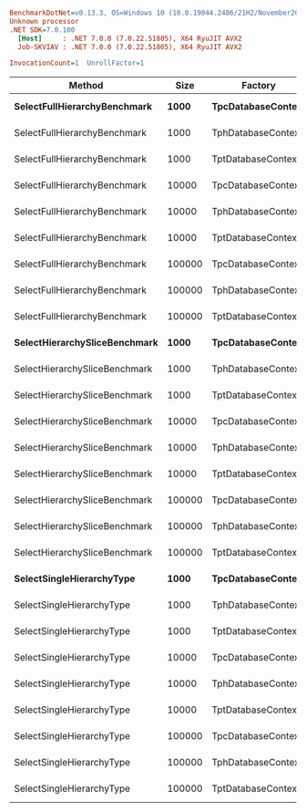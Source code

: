 ``` ini

BenchmarkDotNet=v0.13.3, OS=Windows 10 (10.0.19044.2486/21H2/November2021Update)
Unknown processor
.NET SDK=7.0.100
  [Host]     : .NET 7.0.0 (7.0.22.51805), X64 RyuJIT AVX2
  Job-SKVIAV : .NET 7.0.0 (7.0.22.51805), X64 RyuJIT AVX2

InvocationCount=1  UnrollFactor=1  

```
|                        Method |   Size |            Factory |         Mean |      Error |     StdDev |       Gen0 |       Gen1 |    Allocated |
|------------------------------ |------- |------------------- |-------------:|-----------:|-----------:|-----------:|-----------:|-------------:|
|  **SelectFullHierarchyBenchmark** |   **1000** | **TpcDatabaseContext** |     **6.199 ms** |  **0.1068 ms** |  **0.0892 ms** |          **-** |          **-** |    **2188.1 KB** |
|  SelectFullHierarchyBenchmark |   1000 | TphDatabaseContext |     5.362 ms |  0.0978 ms |  0.0867 ms |          - |          - |   2177.38 KB |
|  SelectFullHierarchyBenchmark |   1000 | TptDatabaseContext |     9.243 ms |  0.1387 ms |  0.1297 ms |          - |          - |    3278.7 KB |
|  SelectFullHierarchyBenchmark |  10000 | TpcDatabaseContext |    64.446 ms |  0.8411 ms |  0.7456 ms |  2000.0000 |          - |  21818.68 KB |
|  SelectFullHierarchyBenchmark |  10000 | TphDatabaseContext |    64.956 ms |  0.5129 ms |  0.4547 ms |  2000.0000 |          - |  21713.93 KB |
|  SelectFullHierarchyBenchmark |  10000 | TptDatabaseContext |   107.527 ms |  1.5636 ms |  1.4626 ms |  3000.0000 |          - |  32666.66 KB |
|  SelectFullHierarchyBenchmark | 100000 | TpcDatabaseContext |   886.714 ms | 13.8826 ms | 12.9858 ms | 25000.0000 |  9000.0000 | 216452.23 KB |
|  SelectFullHierarchyBenchmark | 100000 | TphDatabaseContext |   830.209 ms |  7.9624 ms |  7.0584 ms | 24000.0000 |  9000.0000 | 215409.34 KB |
|  SelectFullHierarchyBenchmark | 100000 | TptDatabaseContext | 1,351.630 ms |  6.0282 ms |  5.3439 ms | 37000.0000 | 13000.0000 | 326009.68 KB |
| **SelectHierarchySliceBenchmark** |   **1000** | **TpcDatabaseContext** |     **2.830 ms** |  **0.0556 ms** |  **0.0662 ms** |          **-** |          **-** |   **1126.34 KB** |
| SelectHierarchySliceBenchmark |   1000 | TphDatabaseContext |     2.573 ms |  0.0394 ms |  0.0369 ms |          - |          - |   1118.02 KB |
| SelectHierarchySliceBenchmark |   1000 | TptDatabaseContext |     5.309 ms |  0.0905 ms |  0.0803 ms |          - |          - |   2004.35 KB |
| SelectHierarchySliceBenchmark |  10000 | TpcDatabaseContext |    26.750 ms |  0.4101 ms |  0.3635 ms |  1000.0000 |          - |   11124.2 KB |
| SelectHierarchySliceBenchmark |  10000 | TphDatabaseContext |    26.455 ms |  0.5130 ms |  0.4799 ms |  1000.0000 |          - |  11045.84 KB |
| SelectHierarchySliceBenchmark |  10000 | TptDatabaseContext |    56.595 ms |  0.7952 ms |  0.7050 ms |  2000.0000 |          - |  19853.11 KB |
| SelectHierarchySliceBenchmark | 100000 | TpcDatabaseContext |   281.489 ms |  4.8938 ms |  6.6986 ms | 12000.0000 |  5000.0000 | 111502.07 KB |
| SelectHierarchySliceBenchmark | 100000 | TphDatabaseContext |   283.441 ms |  4.8120 ms |  4.5012 ms | 12000.0000 |  5000.0000 | 110720.59 KB |
| SelectHierarchySliceBenchmark | 100000 | TptDatabaseContext |   578.619 ms |  6.0911 ms |  5.3996 ms | 22000.0000 |  7000.0000 | 197982.64 KB |
|     **SelectSingleHierarchyType** |   **1000** | **TpcDatabaseContext** |     **1.662 ms** |  **0.0329 ms** |  **0.0657 ms** |          **-** |          **-** |    **582.63 KB** |
|     SelectSingleHierarchyType |   1000 | TphDatabaseContext |     1.713 ms |  0.0336 ms |  0.0524 ms |          - |          - |    593.11 KB |
|     SelectSingleHierarchyType |   1000 | TptDatabaseContext |     3.102 ms |  0.0416 ms |  0.0368 ms |          - |          - |   1129.42 KB |
|     SelectSingleHierarchyType |  10000 | TpcDatabaseContext |    10.855 ms |  0.1521 ms |  0.1270 ms |          - |          - |   5725.94 KB |
|     SelectSingleHierarchyType |  10000 | TphDatabaseContext |    11.105 ms |  0.2126 ms |  0.2363 ms |          - |          - |   5830.16 KB |
|     SelectSingleHierarchyType |  10000 | TptDatabaseContext |    29.662 ms |  0.5854 ms |  0.6264 ms |  1000.0000 |          - |  11164.37 KB |
|     SelectSingleHierarchyType | 100000 | TpcDatabaseContext |   136.726 ms |  2.4530 ms |  2.1745 ms |  6000.0000 |  3000.0000 |  57374.23 KB |
|     SelectSingleHierarchyType | 100000 | TphDatabaseContext |   135.878 ms |  2.1584 ms |  1.9134 ms |  6000.0000 |  3000.0000 |  58416.23 KB |
|     SelectSingleHierarchyType | 100000 | TptDatabaseContext |   301.354 ms |  3.7479 ms |  3.3224 ms | 12000.0000 |  4000.0000 | 111255.02 KB |
